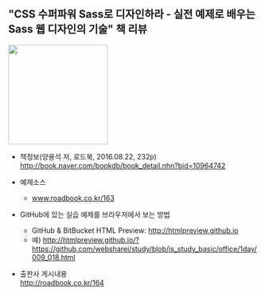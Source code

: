 ## "CSS 수퍼파워 Sass로 디자인하라 - 실전 예제로 배우는 Sass 웹 디자인의 기술" 책 리뷰<br>
<img src="https://user-images.githubusercontent.com/10431663/29647005-bdd29eb6-88c1-11e7-9b80-112af1c7a0da.png" width="200">

* 책정보(양용석 저, 로드북, 2016.08.22, 232p)<br>
  http://book.naver.com/bookdb/book_detail.nhn?bid=10964742

* 예제소스<br>
  - www.roadbook.co.kr/163

* GitHub에 있는 실습 예제를 브라우저에서 보는 방법<br>
  - GitHub & BitBucket HTML Preview: http://htmlpreview.github.io<br> 
  - 예) http://htmlpreview.github.io/?https://github.com/websharei/study/blob/js_study_basic/office/1day/009_018.html

* 출판사 게시내용<br>
  http://roadbook.co.kr/164
 
 <!-- 
* 참고<br>
  - ...
-->
